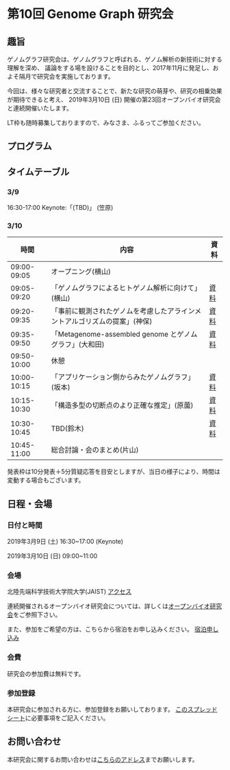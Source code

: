 # 第10回 Genome Graph 研究会

## 趣旨

ゲノムグラフ研究会は、ゲノムグラフと呼ばれる、ゲノム解析の新技術に対する理解を深め、
議論をする場を設けることを目的とし、2017年11月に発足し、およそ隔月で研究会を実施しております。

今回は、様々な研究者と交流することで、新たな研究の萌芽や、研究の相乗効果が期待できると考え、
2019年3月10日 (日)  開催の第23回オープンバイオ研究会と連続開催いたします。

LT枠も随時募集しておりますので、みなさま、ふるってご参加ください。

## プログラム

## タイムテーブル
### 3/9

16:30-17:00
Keynote:「(TBD)」 (笠原)

### 3/10

時間| 内容         | 資料
------------|-------------|-----
09:00-09:05 | オープニング(横山) | |
09:05-09:20 | 「ゲノムグラフによるヒトゲノム解析に向けて」(横山) |[資料]() |
09:20-09:35 | 「事前に観測されたゲノムを考慮したアラインメントアルゴリズムの提案」(神保) |[資料]() |
09:35-09:50 | 「Metagenome-assembled genome とゲノムグラフ」(大和田) | [資料]() |
09:50-10:00 | 休憩
10:00-10:15 | 「アプリケーション側からみたゲノムグラフ」(坂本) |[資料]() |
10:15-10:30 | 「構造多型の切断点のより正確な推定」(原薗) |[資料]() |
10:30-10:45 | TBD(鈴木) |[資料]() |
10:45-11:00 | 総合討論・会のまとめ(片山) | |

発表枠は10分発表＋5分質疑応答を目安としますが、当日の様子により、時間は変動する場合もございます。

## 日程・会場
### 日付と時間

2019年3月9日 (土) 16:30~17:00 (Keynote) 

2019年3月10日 (日) 09:00~11:00 

### 会場

北陸先端科学技術大学院大学(JAIST)
[アクセス](https://www.jaist.ac.jp/top/access/)

連続開催されるオープンバイオ研究会については、詳しくは[オープンバイオ研究会](https://github.com/open-bio-japan/website/wiki/meeting23)をご参照下さい。

また、参加をご希望の方は、こちらから宿泊をお申し込みください。
[宿泊申し込み](http://bioinfo.ec.t.kanazawa-u.ac.jp/~ken/sigmbi/reserve.html)

### 会費
研究会の参加費は無料です。

### 参加登録
本研究会に参加される方に、参加登録をお願いしております。
[このスプレッドシート](https://docs.google.com/spreadsheets/d/15JjZhBMozufBoBsD7mPVBHX4XiGOdZfC02W4lGQ27I4/edit?usp=sharing)に必要事項をご記入ください。

## お問い合わせ
本研究会に関するお問い合わせは[こちらのアドレス](genome.graph.jp@gmail.com)までお願いします。


